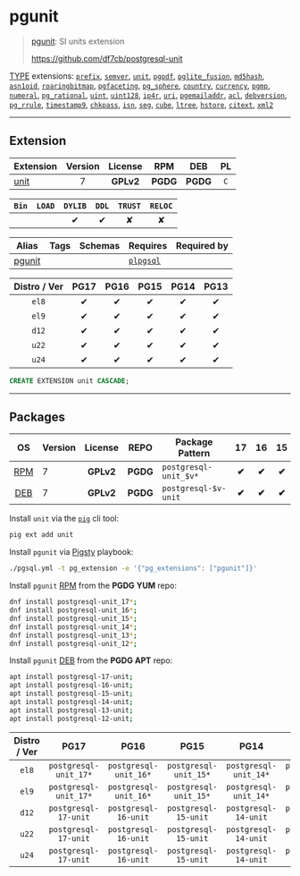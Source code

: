 # pgunit


> [pgunit](https://github.com/df7cb/postgresql-unit): SI units extension
>
> https://github.com/df7cb/postgresql-unit





[TYPE](/type) extensions: [`prefix`](/prefix), [`semver`](/semver), [`unit`](/unit), [`pgpdf`](/pgpdf), [`pglite_fusion`](/pglite_fusion), [`md5hash`](/md5hash), [`asn1oid`](/asn1oid), [`roaringbitmap`](/roaringbitmap), [`pgfaceting`](/pgfaceting), [`pg_sphere`](/pg_sphere), [`country`](/country), [`currency`](/currency), [`pgmp`](/pgmp), [`numeral`](/numeral), [`pg_rational`](/pg_rational), [`uint`](/uint), [`uint128`](/uint128), [`ip4r`](/ip4r), [`uri`](/uri), [`pgemailaddr`](/pgemailaddr), [`acl`](/acl), [`debversion`](/debversion), [`pg_rrule`](/pg_rrule), [`timestamp9`](/timestamp9), [`chkpass`](/chkpass), [`isn`](/isn), [`seg`](/seg), [`cube`](/cube), [`ltree`](/ltree), [`hstore`](/hstore), [`citext`](/citext), [`xml2`](/xml2)


-------
## Extension


| Extension | Version | License | RPM | DEB | PL |
|-----------|:-------:|:-------:|:---:|:---:|:--:|
| [unit](https://github.com/df7cb/postgresql-unit) | 7 | **<span class="tcwarn">GPLv2</span>** | **<span class="tccyan">PGDG</span>** | **<span class="tccyan">PGDG</span>** | `C` |



| `Bin` | `LOAD` | `DYLIB` | `DDL` | `TRUST` | `RELOC` |
|:-----:|:------:|:-------:|:-----:|:-------:|:-------:|
|  |  | <span class="tcblue">✔</span> | <span class="tcblue">✔</span> | <span class="tcwarn">✘</span> | <span class="tcwarn">✘</span> |



| Alias | Tags | Schemas | Requires | Required by |
|-------|------|---------|----------|-------------|
| [pgunit](/unit) |  |  | [`plpgsql`](plpgsql) |  |



| Distro / Ver | PG17 | PG16 | PG15 | PG14 | PG13 |
|:------------:|:----:|:----:|:----:|:----:|:----:|
| `el8` | <span class="tcblue">✔</span> | <span class="tcblue">✔</span> | <span class="tcblue">✔</span> | <span class="tcblue">✔</span> | <span class="tcblue">✔</span> |
| `el9` | <span class="tcblue">✔</span> | <span class="tcblue">✔</span> | <span class="tcblue">✔</span> | <span class="tcblue">✔</span> | <span class="tcblue">✔</span> |
| `d12` | <span class="tcblue">✔</span> | <span class="tcblue">✔</span> | <span class="tcblue">✔</span> | <span class="tcblue">✔</span> | <span class="tcblue">✔</span> |
| `u22` | <span class="tcblue">✔</span> | <span class="tcblue">✔</span> | <span class="tcblue">✔</span> | <span class="tcblue">✔</span> | <span class="tcblue">✔</span> |
| `u24` | <span class="tcblue">✔</span> | <span class="tcblue">✔</span> | <span class="tcblue">✔</span> | <span class="tcblue">✔</span> | <span class="tcblue">✔</span> |





```sql
CREATE EXTENSION unit CASCADE;
```

-----------


## Packages


| OS | Version | License | REPO | Package Pattern | 17 | 16 | 15 | 14 | 13 | Dependency |
|:--:|---------|:-------:|:----:|-----------------|:--:|:--:|:--:|:--:|:--:|------------|
| [RPM](/rpm) | 7 | **<span class="tcwarn">GPLv2</span>** | **<span class="tccyan">PGDG</span>** | `postgresql-unit_$v*` | **<span class="tccyan">✔</span>** | **<span class="tccyan">✔</span>** | **<span class="tccyan">✔</span>** | **<span class="tccyan">✔</span>** | **<span class="tccyan">✔</span>** |  |
| [DEB](/deb) | 7 | **<span class="tcwarn">GPLv2</span>** | **<span class="tccyan">PGDG</span>** | `postgresql-$v-unit` | **<span class="tccyan">✔</span>** | **<span class="tccyan">✔</span>** | **<span class="tccyan">✔</span>** | **<span class="tccyan">✔</span>** | **<span class="tccyan">✔</span>** |  |



Install `unit` via the [`pig`](https://github.com/pgsty/pig) cli tool:

```bash
pig ext add unit
```


Install `pgunit` via [Pigsty](https://pigsty.io/docs/pgext/usage/install/) playbook:

```bash
./pgsql.yml -t pg_extension -e '{"pg_extensions": ["pgunit"]}'
```


Install `pgunit` [RPM](/rpm) from the **<span class="tccyan">PGDG</span>** **YUM** repo:

```bash
dnf install postgresql-unit_17*;
dnf install postgresql-unit_16*;
dnf install postgresql-unit_15*;
dnf install postgresql-unit_14*;
dnf install postgresql-unit_13*;
dnf install postgresql-unit_12*;
```


Install `pgunit` [DEB](/deb) from the **<span class="tccyan">PGDG</span>** **APT** repo:

```bash
apt install postgresql-17-unit;
apt install postgresql-16-unit;
apt install postgresql-15-unit;
apt install postgresql-14-unit;
apt install postgresql-13-unit;
apt install postgresql-12-unit;
```




| Distro / Ver | PG17 | PG16 | PG15 | PG14 | PG13 |
|:------------:|:----:|:----:|:----:|:----:|:----:|
| `el8` | `postgresql-unit_17*` | `postgresql-unit_16*` | `postgresql-unit_15*` | `postgresql-unit_14*` | `postgresql-unit_13*` |
| `el9` | `postgresql-unit_17*` | `postgresql-unit_16*` | `postgresql-unit_15*` | `postgresql-unit_14*` | `postgresql-unit_13*` |
| `d12` | `postgresql-17-unit` | `postgresql-16-unit` | `postgresql-15-unit` | `postgresql-14-unit` | `postgresql-13-unit` |
| `u22` | `postgresql-17-unit` | `postgresql-16-unit` | `postgresql-15-unit` | `postgresql-14-unit` | `postgresql-13-unit` |
| `u24` | `postgresql-17-unit` | `postgresql-16-unit` | `postgresql-15-unit` | `postgresql-14-unit` | `postgresql-13-unit` |





